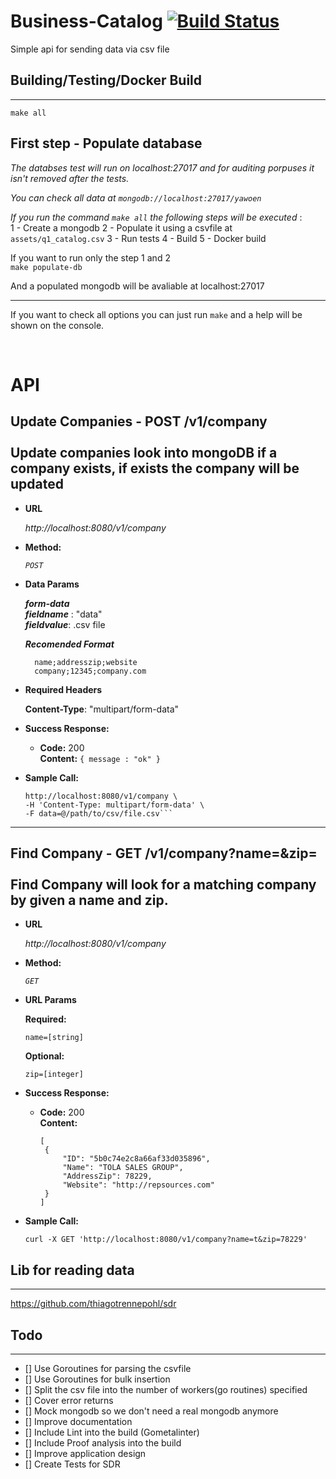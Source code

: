 # Business-Catalog [![Build Status](https://travis-ci.org/thiagotrennepohl/business-catalog.svg?branch=feature-company-catalog)](https://travis-ci.org/thiagotrennepohl/business-catalog)

Simple api for sending data via csv file


## Building/Testing/Docker Build
----
`make all`

## First step - Populate database

_The databses test will run on localhost:27017 and for auditing porpuses it isn't removed after the tests._

_You can check all data at `mongodb://localhost:27017/yawoen`_

_If you run the command `make all` the following steps will be executed_ :<br>
1 - Create a mongodb
2 - Populate it using a csvfile at `assets/q1_catalog.csv`
3 - Run tests
4 - Build
5 - Docker build

If you want to run only the step 1 and 2 <br>
`make populate-db`

And a populated mongodb will be avaliable at localhost:27017

----
If you want to check all options you can just run `make` and a help will be shown on the console.

<br>

# API

**Update Companies**  - POST /v1/company<br><br>
Update companies look into mongoDB if a company exists, if exists the company will be updated
----

* **URL**

  _http://localhost:8080/v1/company_

* **Method:**
  
  _`POST`_

  
<!-- *  **URL Params**

   <_If URL params exist, specify them in accordance with name mentioned in URL section. Separate into optional and required. Document data constraints._> 

   **Required:**
 
   `id=[integer]`

   **Optional:**
 
   `photo_id=[alphanumeric]` -->

* **Data Params**

  _**form-data**_ <br>
  _**fieldname**_ : "data" <br>
  _**fieldvalue**_: .csv file<br>

  _**Recomended Format**_<br>
  ```
    name;addresszip;website
    company;12345;company.com
  ```

* **Required Headers**

  **Content-Type**: "multipart/form-data"

* **Success Response:**


  * **Code:** 200 <br />
    **Content:** `{ message : "ok" }`
 
* **Sample Call:**

  ```curl -X POST \
  http://localhost:8080/v1/company \
  -H 'Content-Type: multipart/form-data' \
  -F data=@/path/to/csv/file.csv```

----

**Find Company**  - GET /v1/company?name=&zip=<br><br>
Find Company will look for a matching company by given a name and zip.
----

* **URL**

  _http://localhost:8080/v1/company_

* **Method:**
  
  _`GET`_

  
*  **URL Params**

   **Required:**
 
   `name=[string]`

   **Optional:**
 
   `zip=[integer]`


* **Success Response:**


  * **Code:** 200 <br />
    **Content:**
     ```
    [
      {
          "ID": "5b0c74e2c8a66af33d035896",
          "Name": "TOLA SALES GROUP",
          "AddressZip": 78229,
          "Website": "http://repsources.com"
      }
    ]
    ```
 
* **Sample Call:**

  `curl -X GET 'http://localhost:8080/v1/company?name=t&zip=78229'`



## Lib for reading data
---

https://github.com/thiagotrennepohl/sdr


## Todo
----
- [] Use Goroutines for parsing the csvfile
- [] Use Goroutines for bulk insertion
- [] Split the csv file into the number of workers(go routines) specified
- [] Cover error returns
- [] Mock mongodb so we don't need a real mongodb anymore
- [] Improve documentation
- [] Include Lint into the build (Gometalinter)
- [] Include Proof analysis into the build
- [] Improve application design
- [] Create Tests for SDR

